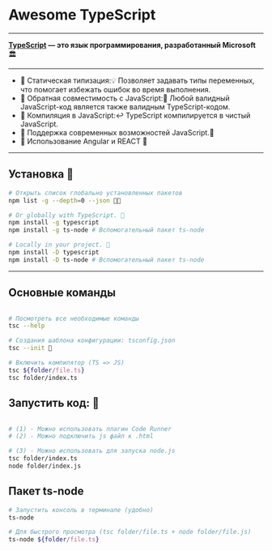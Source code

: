 # Awesome TypeScript
<hr>

**[TypeScript](https://www.typescriptlang.org/) — это язык программирования, разработанный Microsoft** 🏛️
<hr>

- 🚩 Статическая типизация:💡 Позволяет задавать типы переменных, что помогает избежать ошибок во время выполнения.
- 🚩 Обратная совместимость с JavaScript:🚀 Любой валидный JavaScript-код является также валидным TypeScript-кодом.
- 🚩 Компиляция в JavaScript:↩️ TypeScript компилируется в чистый JavaScript.
- 🚩 Поддержка современных возможностей JavaScript.📜
- 🚩 Использование Angular и REACT 💨

<hr>
<!-- ------------------------------------------------------------- -->

## Установка 🔌

```bash
# Открыть список глобально установленных пакетов
npm list -g --depth=0 --json 💂🏻

# Or globally with TypeScript. 🔌
npm install -g typescript
npm install -g ts-node # Вспомогательный пакет ts-node

# Locally in your project. 🔌
npm install -D typescript
npm install -D ts-node # Вспомогательный пакет ts-node
```

<!-- ------------------------------------------------------------- -->

<hr>

## Основные команды

```bash

# Посмотреть все необходимые команды
tsc --help

# Cоздания шаблона конфигурации: tsconfig.json
tsc --init 🔌

# Включить компилятор (TS => JS)
tsc ${folder/file.ts}
tsc folder/index.ts
```

## Запустить код: 🎌

```bash

# (1) - Можно использовать плагин Code Runner
# (2) - Можно подключить js файл к .html

# (3) - Можно использовать для запуска node.js
tsc folder/index.ts
node folder/index.js
```

## Пакет ts-node 

```bash
# Запустить консоль в терминале (удобно)
ts-node

# Для быстрого просмотра (tsc folder/file.ts + node folder/file.js)
ts-node ${folder/file.ts}

```
